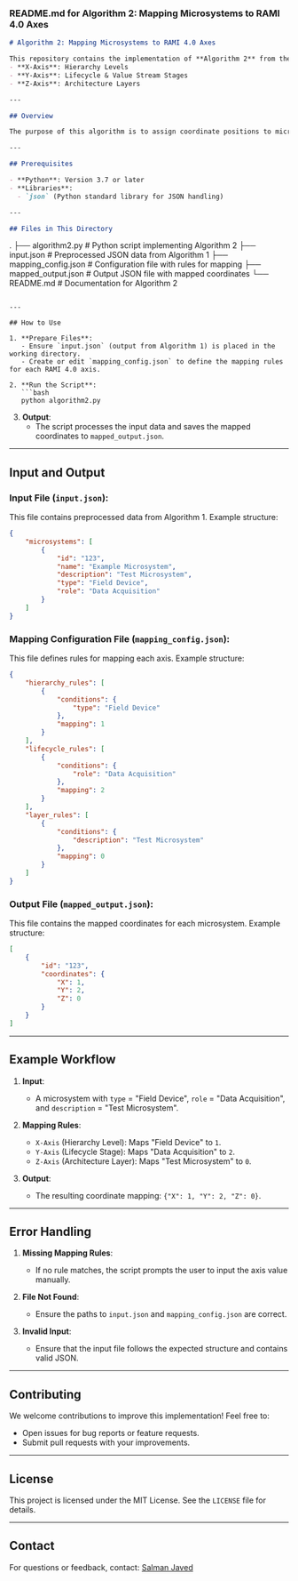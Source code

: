 ### README.md for Algorithm 2: Mapping Microsystems to RAMI 4.0 Axes

```markdown
# Algorithm 2: Mapping Microsystems to RAMI 4.0 Axes

This repository contains the implementation of **Algorithm 2** from the RAMI 4.0 Value Chain Analysis methodology. The algorithm maps microsystems to the three axes of the RAMI 4.0 cube:
- **X-Axis**: Hierarchy Levels
- **Y-Axis**: Lifecycle & Value Stream Stages
- **Z-Axis**: Architecture Layers

---

## Overview

The purpose of this algorithm is to assign coordinate positions to microsystems based on a set of rule-based mapping configurations. Each microsystem is analyzed, and its attributes are matched against predefined conditions to determine its position along the RAMI 4.0 cube axes.

---

## Prerequisites

- **Python**: Version 3.7 or later
- **Libraries**:
  - `json` (Python standard library for JSON handling)

---

## Files in This Directory

```
.
├── algorithm2.py          # Python script implementing Algorithm 2
├── input.json             # Preprocessed JSON data from Algorithm 1
├── mapping_config.json    # Configuration file with rules for mapping
├── mapped_output.json     # Output JSON file with mapped coordinates
└── README.md              # Documentation for Algorithm 2
```

---

## How to Use

1. **Prepare Files**:
   - Ensure `input.json` (output from Algorithm 1) is placed in the working directory.
   - Create or edit `mapping_config.json` to define the mapping rules for each RAMI 4.0 axis.

2. **Run the Script**:
   ```bash
   python algorithm2.py
   ```

3. **Output**:
   - The script processes the input data and saves the mapped coordinates to `mapped_output.json`.

---

## Input and Output

### Input File (`input.json`):
This file contains preprocessed data from Algorithm 1. Example structure:
```json
{
    "microsystems": [
        {
            "id": "123",
            "name": "Example Microsystem",
            "description": "Test Microsystem",
            "type": "Field Device",
            "role": "Data Acquisition"
        }
    ]
}
```

### Mapping Configuration File (`mapping_config.json`):
This file defines rules for mapping each axis. Example structure:
```json
{
    "hierarchy_rules": [
        {
            "conditions": {
                "type": "Field Device"
            },
            "mapping": 1
        }
    ],
    "lifecycle_rules": [
        {
            "conditions": {
                "role": "Data Acquisition"
            },
            "mapping": 2
        }
    ],
    "layer_rules": [
        {
            "conditions": {
                "description": "Test Microsystem"
            },
            "mapping": 0
        }
    ]
}
```

### Output File (`mapped_output.json`):
This file contains the mapped coordinates for each microsystem. Example structure:
```json
[
    {
        "id": "123",
        "coordinates": {
            "X": 1,
            "Y": 2,
            "Z": 0
        }
    }
]
```

---

## Example Workflow

1. **Input**:
   - A microsystem with `type` = "Field Device", `role` = "Data Acquisition", and `description` = "Test Microsystem".

2. **Mapping Rules**:
   - `X-Axis` (Hierarchy Level): Maps "Field Device" to `1`.
   - `Y-Axis` (Lifecycle Stage): Maps "Data Acquisition" to `2`.
   - `Z-Axis` (Architecture Layer): Maps "Test Microsystem" to `0`.

3. **Output**:
   - The resulting coordinate mapping: `{"X": 1, "Y": 2, "Z": 0}`.

---

## Error Handling

1. **Missing Mapping Rules**:
   - If no rule matches, the script prompts the user to input the axis value manually.

2. **File Not Found**:
   - Ensure the paths to `input.json` and `mapping_config.json` are correct.

3. **Invalid Input**:
   - Ensure that the input file follows the expected structure and contains valid JSON.

---

## Contributing

We welcome contributions to improve this implementation! Feel free to:
- Open issues for bug reports or feature requests.
- Submit pull requests with your improvements.

---

## License

This project is licensed under the MIT License. See the `LICENSE` file for details.

---

## Contact

For questions or feedback, contact:
[Salman Javed](mailto:salman.jvd@gmail.com)
```


